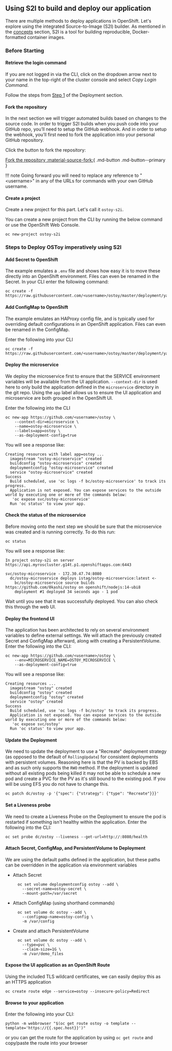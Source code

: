 ## Using S2I to build and deploy our application

There are multiple methods to deploy applications in OpenShift. Let's explore using the integrated Source-to-Image (S2I) builder. As mentioned in the [concepts](2-concepts.md) section, S2I is a tool for building reproducible, Docker-formatted container images.

### Before Starting

#### Retrieve the login command
If you are not logged in via the CLI, click on the dropdown arrow next to your name in the top-right of the cluster console and select *Copy Login Command*.

Follow the steps from [Step 1](4-deployment.md#1-retrieve-the-login-command) of the Deployment section.

#### Fork the repository
In the next section we will trigger automated builds based on changes to the source code. In order to trigger S2I builds when you push code into your GitHub repo, you’ll need to setup the GitHub webhook.  And in order to setup the webhook, you’ll first need to fork the application into your personal GitHub repository.

Click the button to fork the repository:

[Fork the repository :material-source-fork:](https://github.com/openshift-cs/ostoy/fork){ .md-button .md-button--primary }


!!! note
    Going forward you will need to replace any reference to "<username\>" in any of the URLs for commands with your own GitHub username.

#### Create a project
Create a new project for this part. Let's call it `ostoy-s2i`.  

You can create a new project from the CLI by running the below command or use the OpenShift Web Console.

    oc new-project ostoy-s2i

### Steps to Deploy OSToy imperatively using S2I

#### Add Secret to OpenShift
The example emulates a `.env` file and shows how easy it is to move these directly into an OpenShift environment. Files can even be renamed in the Secret.  In your CLI enter the following command:

    oc create -f https://raw.githubusercontent.com/<username>/ostoy/master/deployment/yaml/secret.yaml


#### Add ConfigMap to OpenShift
The example emulates an HAProxy config file, and is typically used for overriding default configurations in an OpenShift application. Files can even be renamed in the ConfigMap.

Enter the following into your CLI

    oc create -f https://raw.githubusercontent.com/<username>/ostoy/master/deployment/yaml/configmap.yaml


#### Deploy the microservice
We deploy the microservice first to ensure that the SERVICE environment variables will be available from the UI application. `--context-dir` is used here to only build the application defined in the `microservice` directory in the git repo. Using the `app` label allows us to ensure the UI application and microservice are both grouped in the OpenShift UI.  

Enter the following into the CLI

    oc new-app https://github.com/<username>/ostoy \
        --context-dir=microservice \
        --name=ostoy-microservice \
        --labels=app=ostoy \
        --as-deployment-config=true

You will see a response like:

    Creating resources with label app=ostoy ...
      imagestream "ostoy-microservice" created
      buildconfig "ostoy-microservice" created
      deploymentconfig "ostoy-microservice" created
      service "ostoy-microservice" created
    Success
      Build scheduled, use 'oc logs -f bc/ostoy-microservice' to track its progress.
      Application is not exposed. You can expose services to the outside world by executing one or more of the commands below:
       'oc expose svc/ostoy-microservice'
      Run 'oc status' to view your app.

#### Check the status of the microservice
Before moving onto the next step we should be sure that the microservice was created and is running correctly.  To do this run:

    oc status

You will see a response like:

    In project ostoy-s2i on server https://api.myroscluster.g14t.p1.openshiftapps.com:6443

    svc/ostoy-microservice - 172.30.47.74:8080
      dc/ostoy-microservice deploys istag/ostoy-microservice:latest <-
        bc/ostoy-microservice source builds https://github.com/0kashi/ostoy on openshift/nodejs:14-ubi8
        deployment #1 deployed 34 seconds ago - 1 pod


Wait until you see that it was successfully deployed. You can also check this through the web UI.

#### Deploy the frontend UI
The application has been architected to rely on several environment variables to define external settings. We will attach the previously created Secret and ConfigMap afterward, along with creating a PersistentVolume.  Enter the following into the CLI:

    oc new-app https://github.com/<username>/ostoy \
        --env=MICROSERVICE_NAME=OSTOY_MICROSERVICE \
        --as-deployment-config=true

You will see a response like:

    Creating resources ...
      imagestream "ostoy" created
      buildconfig "ostoy" created
      deploymentconfig "ostoy" created
      service "ostoy" created
    Success
      Build scheduled, use 'oc logs -f bc/ostoy' to track its progress.
      Application is not exposed. You can expose services to the outside world by executing one or more of the commands below:
       'oc expose svc/ostoy'
      Run 'oc status' to view your app.


#### Update the Deployment
We need to update the deployment to use a "Recreate" deployment strategy (as opposed to the default of `RollingUpdate`) for consistent deployments with persistent volumes. Reasoning here is that the PV is backed by EBS and as such only supports the `RWO` method.  If the deployment is updated without all existing pods being killed it may not be able to schedule a new pod and create a PVC for the PV as it's still bound to the existing pod. If you will be using EFS you do not have to change this.

    oc patch dc/ostoy -p '{"spec": {"strategy": {"type": "Recreate"}}}'


#### Set a Liveness probe
We need to create a Liveness Probe on the Deployment to ensure the pod is restarted if something isn't healthy within the application.  Enter the following into the CLI:

    oc set probe dc/ostoy --liveness --get-url=http://:8080/health

#### Attach Secret, ConfigMap, and PersistentVolume to Deployment
We are using the default paths defined in the application, but these paths can be overridden in the application via environment variables

- Attach Secret

        oc set volume deploymentconfig ostoy --add \
          --secret-name=ostoy-secret \
          --mount-path=/var/secret

- Attach ConfigMap (using shorthand commands)

        oc set volume dc ostoy --add \
          --configmap-name=ostoy-config \
          -m /var/config

- Create and attach PersistentVolume

        oc set volume dc ostoy --add \
          --type=pvc \
          --claim-size=1G \
          -m /var/demo_files

#### Expose the UI application as an OpenShift Route
Using the included TLS wildcard certificates, we can easily deploy this as an HTTPS application

    oc create route edge --service=ostoy --insecure-policy=Redirect


#### Browse to your application
Enter the following into your CLI:

    python -m webbrowser "$(oc get route ostoy -o template --template='https://{{.spec.host}}')"

or you can get the route for the application by using `oc get route` and copy/paste the route into your browser
